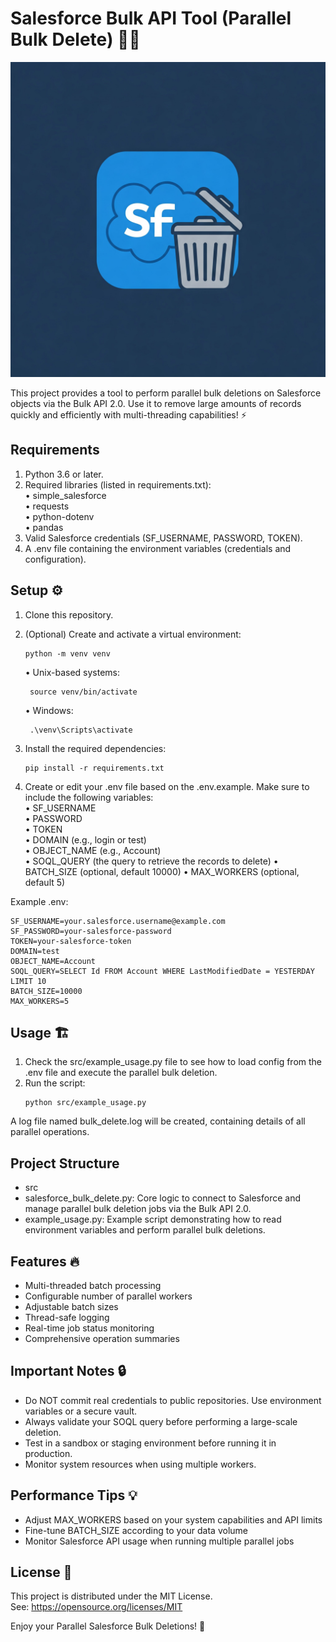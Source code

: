 # Salesforce Bulk API Tool (Parallel Bulk Delete) 🚀✨

![Salesforce Bulk Delete Tool](img_readme.jpg)

This project provides a tool to perform parallel bulk deletions on Salesforce objects via the Bulk API 2.0. Use it to remove large amounts of records quickly and efficiently with multi-threading capabilities! ⚡

## Requirements
1. Python 3.6 or later.  
2. Required libraries (listed in requirements.txt):  
   • simple_salesforce  
   • requests  
   • python-dotenv  
   • pandas  
3. Valid Salesforce credentials (SF_USERNAME, PASSWORD, TOKEN).  
4. A .env file containing the environment variables (credentials and configuration).

## Setup ⚙️
1. Clone this repository.  
2. (Optional) Create and activate a virtual environment:  

   ```
   python -m venv venv  
   ```
   • Unix-based systems:  
      ```
       source venv/bin/activate 
      ```
   • Windows:  
      ```
       .\venv\Scripts\activate  
      ```
3. Install the required dependencies:  
   ```
   pip install -r requirements.txt  
   ```
4. Create or edit your .env file based on the .env.example. Make sure to include the following variables:  
   • SF_USERNAME  
   • PASSWORD  
   • TOKEN  
   • DOMAIN (e.g., login or test)  
   • OBJECT_NAME (e.g., Account)  
   • SOQL_QUERY (the query to retrieve the records to delete)
   • BATCH_SIZE (optional, default 10000)
   • MAX_WORKERS (optional, default 5)

Example .env:  
```
SF_USERNAME=your.salesforce.username@example.com  
SF_PASSWORD=your-salesforce-password  
TOKEN=your-salesforce-token  
DOMAIN=test  
OBJECT_NAME=Account  
SOQL_QUERY=SELECT Id FROM Account WHERE LastModifiedDate = YESTERDAY LIMIT 10  
BATCH_SIZE=10000
MAX_WORKERS=5
```
## Usage 🏗️
1. Check the src/example_usage.py file to see how to load config from the .env file and execute the parallel bulk deletion.  
2. Run the script:   
   ```
   python src/example_usage.py  
   ```

A log file named bulk_delete.log will be created, containing details of all parallel operations.  

## Project Structure
- src  
- salesforce_bulk_delete.py: Core logic to connect to Salesforce and manage parallel bulk deletion jobs via the Bulk API 2.0.  
- example_usage.py: Example script demonstrating how to read environment variables and perform parallel bulk deletions.  

## Features 🔥
- Multi-threaded batch processing
- Configurable number of parallel workers
- Adjustable batch sizes
- Thread-safe logging
- Real-time job status monitoring
- Comprehensive operation summaries

## Important Notes 🔒
- Do NOT commit real credentials to public repositories. Use environment variables or a secure vault.  
- Always validate your SOQL query before performing a large-scale deletion.  
- Test in a sandbox or staging environment before running it in production.  
- Monitor system resources when using multiple workers.

## Performance Tips 💡
- Adjust MAX_WORKERS based on your system capabilities and API limits
- Fine-tune BATCH_SIZE according to your data volume
- Monitor Salesforce API usage when running multiple parallel jobs

## License 📝
This project is distributed under the MIT License.  
See: https://opensource.org/licenses/MIT  

Enjoy your Parallel Salesforce Bulk Deletions! 🎉

